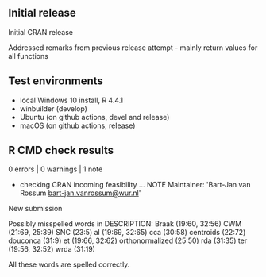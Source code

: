 ## Initial release

Initial CRAN release

Addressed remarks from previous release attempt - mainly return values for 
all functions

## Test environments

* local Windows 10 install, R 4.4.1
* winbuilder (develop)
* Ubuntu (on github actions, devel and release)
* macOS (on github actions, release)

## R CMD check results

0 errors | 0 warnings | 1 note

* checking CRAN incoming feasibility ... NOTE
Maintainer: 'Bart-Jan van Rossum <bart-jan.vanrossum@wur.nl>'

New submission

Possibly misspelled words in DESCRIPTION:
  Braak (19:60, 32:56)
  CWM (21:69, 25:39)
  SNC (23:5)
  al (19:69, 32:65)
  cca (30:58)
  centroids (22:72)
  douconca (31:9)
  et (19:66, 32:62)
  orthonormalized (25:50)
  rda (31:35)
  ter (19:56, 32:52)
  wrda (31:19)
  
All these words are spelled correctly. 
